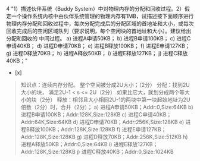 4
"1）描述伙伴系统（Buddy System）中对物理内存的分配和回收过程。2）假定一个操作系统内核中由伙伴系统管理的物理内存有1MB，试描述按下面顺序进行
物理内存分配和回收过程中，每次分配完成后的分配区域的首地址和大小，或每次回收完成后的空闲区域队列（要求说明，每个空闲块的首地址和大小）。建议给出分配和回收的
中间过程。 a) 进程A申请50KB； b) 进程B申请100KB； c) 进程C申请40KB； d) 进程D申请70KB； e) 进程B释放100KB；
f) 进程E申请127KB； g) 进程D释放70KB； h) 进程A释放50KB； i) 进程E释放127KB； j) 进程C释放40KB；"
- [x]  

> 知识点：连续内存分配。
>  整个空间被分成2U大小；（2分）  分配：找到2U大小的块，  满足2U-1 < s <= 2U（2分）  如果比它大，就划分成两个等大小的块（2分） 释放：相邻且大小相同2U-1的两块中第一块起始地址为2U倍数（2分）时，合并（2分）； a) 进程A申请50KB；Addr:0,Size:64KB b) 进程B申请100KB；Addr:128K,Size:128KB c) 进程C申请40KB；Addr:64K,Size:64KB d) 进程D申请70KB；Addr:256K,Size:128KB e) 进程B释放100KB；Addr:128K,Size:128KB f) 进程E申请127KB；Addr:128K,Size:128KB g) 进程D释放70KB；Addr:256K,Size:512KB h) 进程A释放50KB；Addr:0,Size:64KB i) 进程E释放127KB；Addr:128K,Size:128KB j) 进程C释放40KB；Addr:0,Size:1024KB
